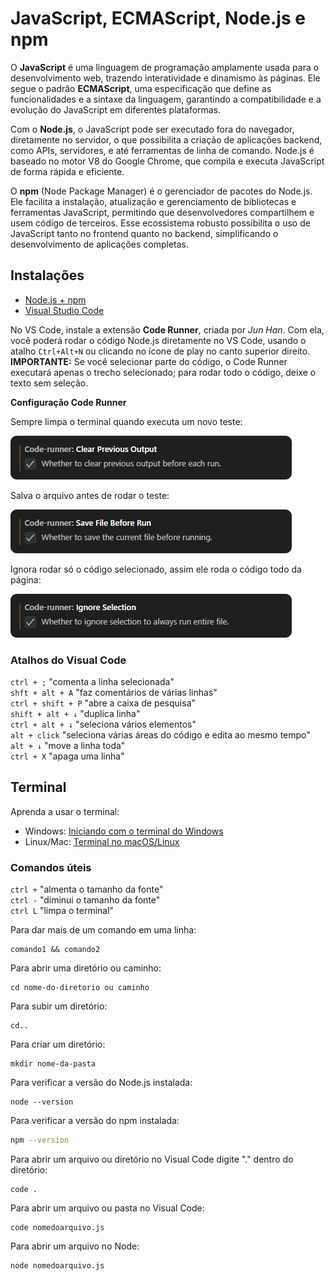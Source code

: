 # JavaScript, ECMAScript, Node.js e npm

O **JavaScript** é uma linguagem de programação amplamente usada para o desenvolvimento web, trazendo interatividade e dinamismo às páginas. Ele segue o padrão **ECMAScript**, uma especificação que define as funcionalidades e a sintaxe da linguagem, garantindo a compatibilidade e a evolução do JavaScript em diferentes plataformas.

Com o **Node.js**, o JavaScript pode ser executado fora do navegador, diretamente no servidor, o que possibilita a criação de aplicações backend, como APIs, servidores, e até ferramentas de linha de comando. Node.js é baseado no motor V8 do Google Chrome, que compila e executa JavaScript de forma rápida e eficiente.

O **npm** (Node Package Manager) é o gerenciador de pacotes do Node.js. Ele facilita a instalação, atualização e gerenciamento de bibliotecas e ferramentas JavaScript, permitindo que desenvolvedores compartilhem e usem código de terceiros. Esse ecossistema robusto possibilita o uso de JavaScript tanto no frontend quanto no backend, simplificando o desenvolvimento de aplicações completas.

## Instalações

- [Node.js + npm](https://nodejs.org/)
- [Visual Studio Code](https://code.visualstudio.com/)

No VS Code, instale a extensão **Code Runner**, criada por *Jun Han*. Com ela, você poderá rodar o código Node.js diretamente no VS Code, usando o atalho `Ctrl+Alt+N` ou clicando no ícone de play no canto superior direito. **IMPORTANTE:** Se você selecionar parte do código, o Code Runner executará apenas o trecho selecionado; para rodar todo o código, deixe o texto sem seleção.

**Configuração Code Runner**

Sempre limpa o terminal quando executa um novo teste:

![image](https://github.com/Henrincode/Sempre-Aprendendo/blob/main/docs/img/code-runner-clear-previous-output.png)

Salva o arquivo antes de rodar o teste:

![image](https://github.com/Henrincode/Sempre-Aprendendo/blob/main/docs/img/code-runner-save-file-before-run.png)

Ignora rodar só o código selecionado, assim ele roda o código todo da página:

![image](https://github.com/Henrincode/Sempre-Aprendendo/blob/main/docs/img/code-runner-ignore-selection.png)




### Atalhos do Visual Code
```ctrl + ;``` "comenta a linha selecionada"<br/>
```shft + alt + A``` "faz comentários de várias linhas"<br/>
```ctrl + shift + P``` "abre a caixa de pesquisa"<br/>
```shift + alt + ↓``` "duplica linha"<br/>
```ctrl + alt + ↓``` "seleciona vários elementos"<br/>
```alt + click``` "seleciona várias áreas do código e edita ao mesmo tempo"<br/>
```alt + ↓``` "move a linha toda"<br/>
```ctrl + X``` "apaga uma linha"

## Terminal

Aprenda a usar o terminal:

- Windows: [Iniciando com o terminal do Windows](https://blog.formacao.dev/iniciando-com-o-terminal-do-windows/)
- Linux/Mac: [Terminal no macOS/Linux](https://blog.formacao.dev/terminal-no-macos-linux/)

### Comandos úteis

```ctrl +``` "almenta o tamanho da fonte"<br/>
```ctrl -``` "diminui o tamanho da fonte" <br/>
```ctrl L``` "limpa o terminal"

Para dar mais de um comando em uma linha:
```
comando1 && comando2
```
Para abrir uma diretório ou caminho:
```
cd nome-do-diretorio ou caminho
```

Para subir um diretório:
```
cd..
```

Para criar um diretório:
```
mkdir nome-da-pasta
```

Para verificar a versão do Node.js instalada:
```
node --version
```

Para verificar a versão do npm instalada:
```bash
npm --version
```

Para abrir um arquivo ou diretório no Visual Code digite "." dentro do diretório:
```
code .
```

Para abrir um arquivo ou pasta no Visual Code:
```
code nomedoarquivo.js
```

Para abrir um arquivo no Node:
```
node nomedoarquivo.js
```
